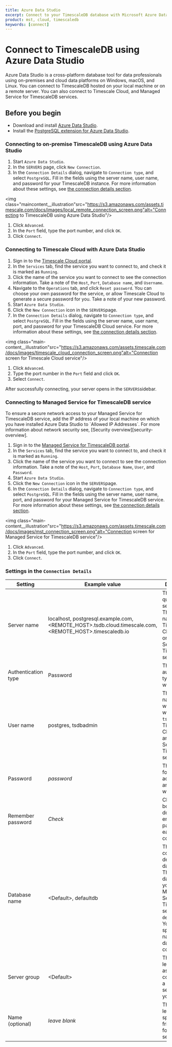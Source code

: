 ```yaml
---
title: Azure Data Studio
excerpt: Connect to your TimescaleDB database with Microsoft Azure Data Studio
product: mst, cloud, timescaledb
keywords: [connect]
---
```


# Connect to TimescaleDB using Azure Data Studio

Azure Data Studio is a cross-platform database tool for data professionals using
on-premises and cloud data platforms on Windows, macOS, and Linux. You can
connect to TimescaleDB hosted on your local machine or on a remote server. You
can also connect to Timescale Cloud, and Managed Service for TimescaleDB
services.

## Before you begin

*   Download and install [Azure Data Studio][ms-azure-data-studio].
*   Install the [PostgreSQL extension for Azure Data Studio][postgresql-azure-data-studio].

### Connecting to on-premise TimescaleDB using Azure Data Studio

<procedure>

1.  Start `Azure Data Studio`.
1.  In the `SERVERS` page, click `New Connection`.
1.  In the `Connection Details` dialog, navigate to `Connection type`, and select `PostgreSQL`.
    Fill in the fields using the server name, user name, and password for your 
    TimescaleDB instance. For more information about these settings, see 
    [the connection details section][connection-details].

   <img class="maincontent__illustration"src="https://s3.amazonaws.com/assets.timescale.com/docs/images/local_remote_connection_screen.png"alt="Connecting to TimescaleDB using Azure Data Studio"/>

1.  Click `Advanced`.
1.  In the `Port` field, type the port number, and click `OK`.
1.  Click `Connect`.


</procedure>

### Connecting to Timescale Cloud with Azure Data Studio

<procedure>

1.  Sign in to the [Timescale Cloud portal][tsc-portal].
1.  In the `Services` tab, find the service you want to connect to, and check
    it is marked as `Running`.
1.  Click the name of the service you want to connect to see the connection
    information. Take a note of the `Host`, `Port`, `Database name`, and `Username`.
1.  Navigate to the `Operations` tab, and click `Reset password`. You can choose
    your own password for the service, or allow Timescale Cloud to generate a
    secure password for you. Take a note of your new password.
1.  Start `Azure Data Studio`.
1.  Click the `New Connection` icon in the `SERVERS`page.
1.  In the `Connection Details` dialog, navigate to `Connection type`, and select `PostgreSQL`.
    Fill in the fields using the server name, user name, port, and password for your
    TimescaleDB Cloud service. For more information about these settings, see 
    [the connection details section][connection-details].

   <img class="main-content__illustration"src="https://s3.amazonaws.com/assets.timescale.com/docs/images/timescale_cloud_connection_screen.png"alt="Connection screen for Timescale Cloud service"/>

1.  Click `Advanced`.
1.  Type the port number in the `Port` field and click `OK`.
1.  Select `Connect`.

After successfully connecting, your server opens in the `SERVERS`sidebar.

</procedure>

### Connecting to Managed Service for TimescaleDB service

<highlight type="note">
To ensure a secure network access to your Managed Service for TimescaleDB
service, add the IP address of your local machine on which you have installed
Azure Data Studio to `Allowed IP Addresses`. For more information about network
security see, [Security overview][security-overview].
</highlight>

<procedure>

1.  Sign in to the [Managed Service for TimescaleDB portal][mst-portal].
1.  In the `Services` tab, find the service you want to connect to, and check
    it is marked as `Running`.
1.  Click the name of the service you want to connect to see the connection
    information. Take a note of the `Host`, `Port`, `Database Name`, `User`, and
    `Password`.
1.  Start `Azure Data Studio`.
1.  Click the `New Connection` icon in the `SERVERS`page.
1.  In the `Connection Details` dialog, navigate to `Connection type`, and select `PostgreSQL`.
    Fill in the fields using the server name, user name, port, and password for your
    Managed Service for TimescaleDB service. For more information about these settings, see 
    [the connection details section][connection-details].

   <img class="main-content__illustration"src="https://s3.amazonaws.com/assets.timescale.com/docs/images/mst_connection_screen.png"alt="Connection screen for Managed Service for TimescaleDB service"/>

1.  Click `Advanced`.
1.  In the `Port` field, type the port number, and click `OK`.
1.  Click `Connect`.


</procedure>

### Settings in the `Connection Details`

   |Setting|Example value|Description|
   |-|-|-|
   |Server name|localhost, postgresql.example.com, <REMOTE_HOST>.tsdb.cloud.timescale.com, <REMOTE_HOST>.timescaledb.io |The fully qualified server name.    The host name of your Timescale Cloud service or Managed Service for TimescaleDB service.|
   |Authentication type|Password|The authentication type to log in with|
   |User name|postgres, tsdbadmin|The user name you want to log in with. Use `tsdbadmin` for Timescale Cloud service and Managed Service for TimescaleDB      service|
   |Password|*password*|The password for the account you are logging in with|
   |Remember password|*Check*|Check this box if you don't want to enter the password each time you connect.|
   |Database name|\<Default\>, defaultdb|This option connnects to default database. The default database on your Managed Service for TimescaleDB service      is `defaultdb`. You can also specify the name of the database to connect to.|
   |Server group| \<Default\> |This option lets you assign this connection to a specific server group you create.|
   |Name (optional)|*leave blank*|This option lets you specify a friendly name for your server|

[ms-azure-data-studio]: https://docs.microsoft.com/en-us/sql/azure-data-studio/download-azure-data-studio?view=sql-server-ver16#install-azure-data-studio
[postgresql-azure-data-studio]: https://docs.microsoft.com/en-us/sql/azure-data-studio/extensions/postgres-extension?view=sql-server-ver16
[tsc-portal]: https://console.cloud.timescale.com/
[mst-portal]: https://portal.managed.timescale.com
[connection-details]: /timescaledb/:currentVersion:/how-to-guides/connecting/azure-data-studio/#settings-in-the-connection-details/
[security-overview]: /mst/:currentVersion:/security/
